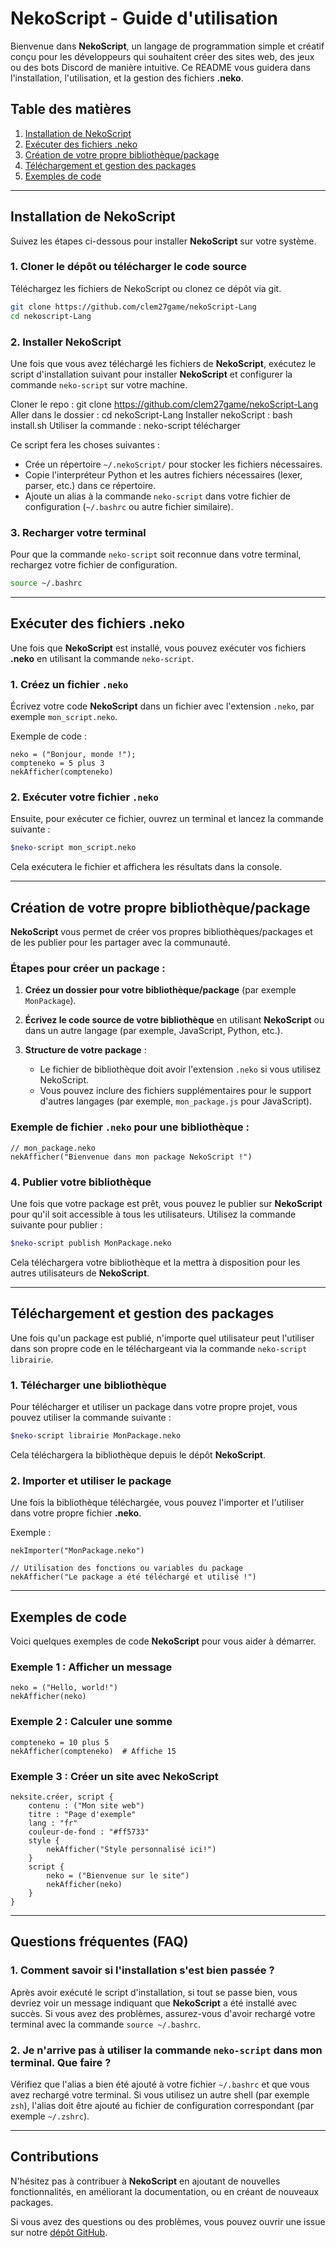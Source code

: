 # NekoScript - Guide d'utilisation

Bienvenue dans **NekoScript**, un langage de programmation simple et créatif conçu pour les développeurs qui souhaitent créer des sites web, des jeux ou des bots Discord de manière intuitive. Ce README vous guidera dans l'installation, l'utilisation, et la gestion des fichiers **.neko**.

## Table des matières

1. [Installation de NekoScript](#installation-de-nekoscript)
2. [Exécuter des fichiers .neko](#exécuter-des-fichiers-neko)
3. [Création de votre propre bibliothèque/package](#création-de-votre-propre-bibliothèquepackage)
4. [Téléchargement et gestion des packages](#téléchargement-et-gestion-des-packages)
5. [Exemples de code](#exemples-de-code)

---

## Installation de NekoScript

Suivez les étapes ci-dessous pour installer **NekoScript** sur votre système.

### 1. Cloner le dépôt ou télécharger le code source

Téléchargez les fichiers de NekoScript ou clonez ce dépôt via git.

```bash
git clone https://github.com/clem27game/nekoScript-Lang
cd nekoscript-Lang
```

### 2. Installer NekoScript

Une fois que vous avez téléchargé les fichiers de **NekoScript**, exécutez le script d'installation suivant pour installer **NekoScript** et configurer la commande `neko-script` sur votre machine.

Cloner le repo : git clone https://github.com/clem27game/nekoScript-Lang
Aller dans le dossier : cd nekoScript-Lang
Installer nekoScript : bash install.sh
Utiliser la commande : neko-script télécharger

Ce script fera les choses suivantes :

* Crée un répertoire `~/.nekoScript/` pour stocker les fichiers nécessaires.
* Copie l'interpréteur Python et les autres fichiers nécessaires (lexer, parser, etc.) dans ce répertoire.
* Ajoute un alias à la commande `neko-script` dans votre fichier de configuration (`~/.bashrc` ou autre fichier similaire).

### 3. Recharger votre terminal

Pour que la commande `neko-script` soit reconnue dans votre terminal, rechargez votre fichier de configuration.

```bash
source ~/.bashrc
```

---

## Exécuter des fichiers .neko

Une fois que **NekoScript** est installé, vous pouvez exécuter vos fichiers **.neko** en utilisant la commande `neko-script`.

### 1. Créez un fichier `.neko`

Écrivez votre code **NekoScript** dans un fichier avec l'extension `.neko`, par exemple `mon_script.neko`.

Exemple de code :

```nekoScript
neko = ("Bonjour, monde !");
compteneko = 5 plus 3
nekAfficher(compteneko)
```

### 2. Exécuter votre fichier `.neko`

Ensuite, pour exécuter ce fichier, ouvrez un terminal et lancez la commande suivante :

```bash
$neko-script mon_script.neko
```

Cela exécutera le fichier et affichera les résultats dans la console.

---

## Création de votre propre bibliothèque/package

**NekoScript** vous permet de créer vos propres bibliothèques/packages et de les publier pour les partager avec la communauté.

### Étapes pour créer un package :

1. **Créez un dossier pour votre bibliothèque/package** (par exemple `MonPackage`).
2. **Écrivez le code source de votre bibliothèque** en utilisant **NekoScript** ou dans un autre langage (par exemple, JavaScript, Python, etc.).
3. **Structure de votre package** :

   * Le fichier de bibliothèque doit avoir l'extension `.neko` si vous utilisez NekoScript.
   * Vous pouvez inclure des fichiers supplémentaires pour le support d'autres langages (par exemple, `mon_package.js` pour JavaScript).

### Exemple de fichier `.neko` pour une bibliothèque :

```nekoScript
// mon_package.neko
nekAfficher("Bienvenue dans mon package NekoScript !")
```

### 4. Publier votre bibliothèque

Une fois que votre package est prêt, vous pouvez le publier sur **NekoScript** pour qu'il soit accessible à tous les utilisateurs. Utilisez la commande suivante pour publier :

```bash
$neko-script publish MonPackage.neko
```

Cela téléchargera votre bibliothèque et la mettra à disposition pour les autres utilisateurs de **NekoScript**.

---

## Téléchargement et gestion des packages

Une fois qu'un package est publié, n'importe quel utilisateur peut l'utiliser dans son propre code en le téléchargeant via la commande `neko-script librairie`.

### 1. Télécharger une bibliothèque

Pour télécharger et utiliser un package dans votre propre projet, vous pouvez utiliser la commande suivante :

```bash
$neko-script librairie MonPackage.neko
```

Cela téléchargera la bibliothèque depuis le dépôt **NekoScript**.

### 2. Importer et utiliser le package

Une fois la bibliothèque téléchargée, vous pouvez l'importer et l'utiliser dans votre propre fichier **.neko**.

Exemple :

```nekoScript
nekImporter("MonPackage.neko")

// Utilisation des fonctions ou variables du package
nekAfficher("Le package a été téléchargé et utilisé !")
```

---

## Exemples de code

Voici quelques exemples de code **NekoScript** pour vous aider à démarrer.

### Exemple 1 : Afficher un message

```nekoScript
neko = ("Hello, world!")
nekAfficher(neko)
```

### Exemple 2 : Calculer une somme

```nekoScript
compteneko = 10 plus 5
nekAfficher(compteneko)  # Affiche 15
```

### Exemple 3 : Créer un site avec **NekoScript**

```nekoScript
neksite.créer, script {
    contenu : ("Mon site web")
    titre : "Page d'exemple"
    lang : "fr"
    couleur-de-fond : "#ff5733"
    style {
        nekAfficher("Style personnalisé ici!")
    }
    script {
        neko = ("Bienvenue sur le site")
        nekAfficher(neko)
    }
}
```

---

## Questions fréquentes (FAQ)

### 1. **Comment savoir si l'installation s'est bien passée ?**

Après avoir exécuté le script d'installation, si tout se passe bien, vous devriez voir un message indiquant que **NekoScript** a été installé avec succès. Si vous avez des problèmes, assurez-vous d'avoir rechargé votre terminal avec la commande `source ~/.bashrc`.

### 2. **Je n'arrive pas à utiliser la commande `neko-script` dans mon terminal. Que faire ?**

Vérifiez que l'alias a bien été ajouté à votre fichier `~/.bashrc` et que vous avez rechargé votre terminal. Si vous utilisez un autre shell (par exemple `zsh`), l'alias doit être ajouté au fichier de configuration correspondant (par exemple `~/.zshrc`).

---

## Contributions

N'hésitez pas à contribuer à **NekoScript** en ajoutant de nouvelles fonctionnalités, en améliorant la documentation, ou en créant de nouveaux packages.

Si vous avez des questions ou des problèmes, vous pouvez ouvrir une issue sur notre [dépôt GitHub](https://github.com/votre-utilisateur/nekoscript).


